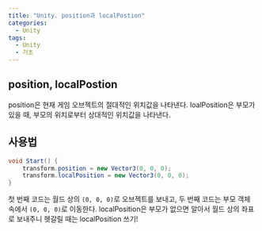 ```yaml
---
title: "Unity. position과 localPostion"
categories:
  - Unity
tags:
  - Unity
  - 기초
---
```


## position, localPostion

position은 현재 게임 오브젝트의 절대적인 위치값을 나타낸다. loalPosition은 부모가 있을 때, 부모의 위치로부터 상대적인 위치값을 나타낸다. 

## 사용법

```c#
void Start() {
	transform.position = new Vector3(0, 0, 0);
	transform.localPosition = new Vector3(0, 0, 0);
}
```

첫 번째 코드는 월드 상의 `(0, 0, 0)`로 오브젝트를 보내고, 두 번째 코드는 부모 객체 속에서 `(0, 0, 0)`로 이동한다. localPosition은 부모가 없으면 알아서 월드 상의 좌표로 보내주니 헷갈릴 때는 localPosition 쓰기!